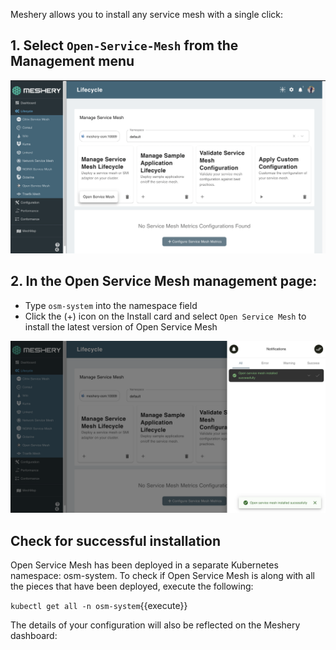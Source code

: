 Meshery allows you to install any service mesh with a single click:

## 1. Select `Open-Service-Mesh` from the Management menu

![Meshery adapter for Open-Service-Mesh](./assets/osm-adapter.png)

## 2. In the Open Service Mesh management page:

- Type `osm-system` into the namespace field
- Click the (+) icon on the Install card and select `Open Service Mesh` to install the latest version of Open Service Mesh

![Install Open Service Mesh using Meshery](./assets/install-osm.png)

## Check for successful installation

Open Service Mesh has been deployed in a separate Kubernetes namespace: osm-system. To check if Open Service Mesh is along with all the pieces that have been deployed, execute the following:

`kubectl get all -n osm-system`{{execute}}

The details of your configuration will also be reflected on the Meshery dashboard:

